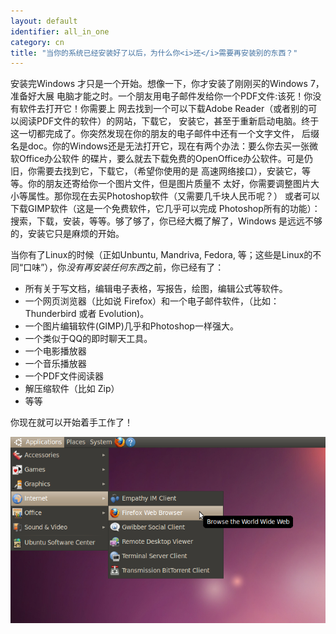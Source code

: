 ```yaml
---
layout: default
identifier: all_in_one
category: cn
title: "当你的系统已经安装好了以后，为什么你<i>还</i>需要再安装别的东西？"
---
```


安装完Windows 才只是一个开始。想像一下，你才安装了刚刚买的Windows 7，准备好大展
电脑才能之时。一个朋友用电子邮件发给你一个PDF文件:该死！你没有软件去打开它！你需要上
网去找到一个可以下载Adobe Reader（或者别的可以阅读PDF文件的软件）的网站，下载它，
安装它，甚至于重新启动电脑。终于这一切都完成了。你突然发现在你的朋友的电子邮件中还有一个文字文件，
后缀名是doc。你的Windows还是无法打开它，现在有两个办法：要么你去买一张微软Office办公软件
的碟片，要么就去下载免费的OpenOffice办公软件。可是仍旧，你需要去找到它，下载它，（希望你使用的是
高速网络接口），安装它，等等。你的朋友还寄给你一个图片文件，但是图片质量不
太好，你需要调整图片大小等属性。那你现在去买Photoshop软件（又需要几千块人民币呢？）
或者可以下载GIMP软件（这是一个免费软件，它几乎可以完成 Photoshop所有的功能）：
搜索，下载，安装，等等。够了够了，你已经大概了解了，Windows 是远远不够的，安装它只是麻烦的开始。

当你有了Linux的时候（正如Unbuntu, Mandriva, Fedora, 
等；这些是Linux的不同“口味”），你<i>没有再安装任何东西</i>之前，你已经有了：

<ul>

<li>所有关于写文档，编辑电子表格，写报告，绘图，编辑公式等软件。</li>

<li>一个网页浏览器（比如说 Firefox）和一个电子邮件软件，（比如：Thunderbird 或者 Evolution)。</li>
<li>一个图片编辑软件(GIMP)几乎和Photoshop一样强大。</li>
<li>一个类似于QQ的即时聊天工具。</li>
<li>一个电影播放器</li>
<li>一个音乐播放器</li>
<li>一个PDF文件阅读器</li>
<li>解压缩软件（比如 Zip）</li>
<li>等等</li>
</ul>

你现在就可以开始着手工作了！

<img src="/img/app_menu.png" />




